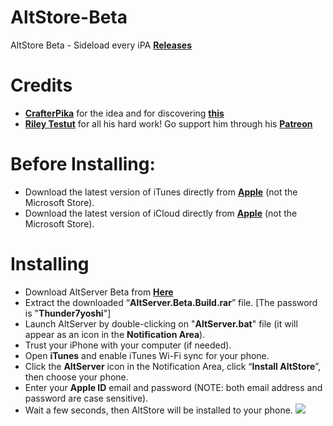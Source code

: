 # AltStore-Beta
AltStore Beta - Sideload every iPA **[Releases](https://github.com/Thunder7yoshi/AltStore-Beta/releases/)**

# Credits
- **[CrafterPika](https://twitter.com/CrafterPika)** for the idea and for discovering **[this](https://github.com/CrafterPika/altstore_ipas)**
- **[Riley Testut](https://twitter.com/rileytestut)** for all his hard work! Go support him through his **[Patreon](https://www.patreon.com/rileytestut)**

# Before Installing:
- Download the latest version of iTunes directly from **[Apple](http://updates-http.cdn-apple.com/2020/windows/061-63189-20200127-45CC5012-412C-11EA-9F9C-0A2AB8D46CF0/iTunes64Setup.exe)** (not the Microsoft Store).
- Download the latest version of iCloud directly from **[Apple](http://updates-http.cdn-apple.com/2020/windows/061-61608-20200122-4464F20E-3D7D-11EA-ADA8-880F4463EB08/iCloudSetup.exe)** (not the Microsoft Store).

# Installing 
- Download AltServer Beta from **[Here](https://github.com/Thunder7yoshi/AltStore-Beta/releases/download/v1.2.2b/AltServer.Beta.Build.rar)**
- Extract the downloaded “**AltServer.Beta.Build.rar**” file. [The password is "**Thunder7yoshi**"]
- Launch AltServer by double-clicking on "**AltServer.bat**" file
  (it will appear as an icon in the **Notification Area**).
- Trust your iPhone with your computer (if needed).
- Open **iTunes** and enable iTunes Wi-Fi sync for your phone.
- Click the **AltServer** icon in the Notification Area, click “**Install AltStore**”, then choose your phone.
- Enter your **Apple ID** email and password (NOTE: both email address and password are case sensitive).
- Wait a few seconds, then AltStore will be installed to your phone.
![](https://i.imgur.com/ENIbfyA.png)
